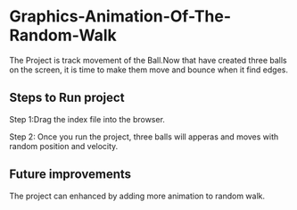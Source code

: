 # Graphics-Animation-Of-The-Random-Walk
The Project is track movement of the Ball.Now that have created three balls on the screen, it is time to make them move and bounce when it find edges.
## Steps to Run project
Step 1:Drag the index file into the browser.

Step 2: Once you run the project, three balls will apperas and moves with random position and velocity.

## Future improvements
The project can enhanced by adding more animation to random walk.
